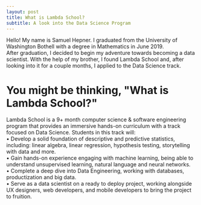 ```yaml
---
layout: post
title: What is Lambda School?
subtitle: A look into the Data Science Program
---
```

Hello! My name is Samuel Hepner. 
I graduated from the University of Washington Bothell with a degree in Mathematics in June 2019.   
After graduation, I decided to begin my adventure towards becoming a data scientist.
With the help of my brother, I found Lambda School and, after looking into it for a couple months, I applied to the Data Science track.
  
# You might be thinking, "What is Lambda School?"
    
Lambda School is a 9+ month computer science & software engineering program that provides an immersive hands-on curriculum with a track focused on Data Science. Students in this track will:   
• Develop a solid foundation of descriptive and predictive statistics, including: linear algebra, linear regression, hypothesis testing,    storytelling with data and more.  
• Gain hands-on experience engaging with machine learning, being able to understand unsupervised learning, natural language and neural   networks.  
• Complete a deep dive into Data Engineering, working with databases, productization and big data.  
• Serve as a data scientist on a ready to deploy project, working alongside UX designers, web developers, and mobile developers to bring   the project to fruition. 

